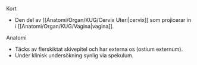 Kort
- Den del av [[Anatomi/Organ/KUG/Cervix Uteri|cervix]] som projicerar in i [[Anatomi/Organ/KUG/Vagina|vagina]].

Anatomi
- Täcks av flerskiktat skivepitel och har externa os (ostium externum).
- Under klinisk undersökning synlig via spekulum.
